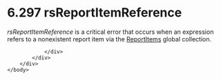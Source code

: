 <html dir="LTR" xmlns:mshelp="http://msdn.microsoft.com/mshelp" xmlns:ddue="http://ddue.schemas.microsoft.com/authoring/2003/5" xmlns:xlink="http://www.w3.org/1999/xlink" xmlns:tool="http://www.microsoft.com/tooltip">
    <head>
        <meta http-equiv="Content-Type" content="text/html; CHARSET=utf-8"></meta>
        <meta name="save" content="history"></meta>
        <title>6.297 rsReportItemReference</title>
        <xml>
            <mshelp:toctitle title="6.297 rsReportItemReference"></mshelp:toctitle>
            <mshelp:rltitle title="[MS-RDL]: rsReportItemReference"></mshelp:rltitle>
            <mshelp:keyword index="A" term="46bc258f-1b91-42c5-856e-2d428ce66454"></mshelp:keyword>
            <mshelp:attr name="DCSext.ContentType" value="open specification"></mshelp:attr>
            <mshelp:attr name="AssetID" value="46bc258f-1b91-42c5-856e-2d428ce66454"></mshelp:attr>
            <mshelp:attr name="TopicType" value="kbRef"></mshelp:attr>
            <mshelp:attr name="DCSext.Title" value="[MS-RDL]: rsReportItemReference" />
        </xml>
    </head>
    <body>
        <div id="header">
            <h1 class="heading">6.297 rsReportItemReference</h1>
        </div>
        <div id="mainSection">
            <div id="mainBody">
                <div id="allHistory" class="saveHistory"></div>
                <div id="sectionSection0" class="section" name="collapseableSection">
                    

<p><i>rsReportItemReference</i> is a critical error that occurs
when an expression refers to a nonexistent report item via the <a href="c5fef915-e842-43b4-91f9-56af4eb15be0.md">ReportItems</a> global
collection.</p>


                </div>
            </div>
        </div>
    </body>
</html>